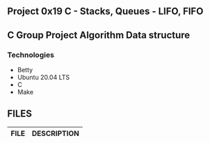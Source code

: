 ## Project 0x19 C - Stacks, Queues - LIFO, FIFO

## C Group Project Algorithm Data structure

### Technologies
- Betty 
- Ubuntu 20.04 LTS
- C
- Make

## FILES

| FILE | DESCRIPTION |
|------|-------------|
